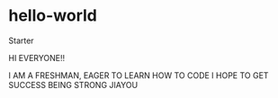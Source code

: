 # hello-world
Starter

HI EVERYONE!!

I AM A FRESHMAN, EAGER TO LEARN HOW TO CODE
I HOPE TO GET SUCCESS BEING STRONG
JIAYOU
